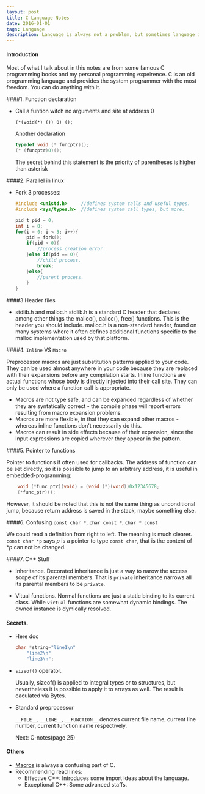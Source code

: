 ```yaml
---
layout: post
title: C Language Notes 
date: 2016-01-01
tags: Language 
description: Language is always not a problem, but sometimes language indeed the cause, especially C.
---
```


#### Introduction

Most of what I talk about in this notes are from some famous C programming books and my personal programming expeirence. C is an old programming language and provides the system programmer with the most freedom. You can do anything with it. 

####1. Function declaration

*	Call a funtion witch no arguments and site at address 0

	`(*(void(*) ()) 0) ();` 

	Another declaration
    
    ```c
    typedef void (* funcptr)();
    (* (funcptr)0)();
	``` 
    
    The secret behind this statement is the priority of parentheses is higher than asterisk
    
####2. Parallel in linux

* 	Fork 3 processes:

	```c
    #include <unistd.h> 	//defines system calls and useful types.
    #include <sys/types.h>	//defines system call types, but more.
   	
    pid_t pid = 0;
    int i = 0;
    for(i = 0; i < 3; i++){
    	pid = fork();
        if(pid < 0){
        	//process creation error.
        }else if(pid == 0){
        	//child process.
            break;
        }else{
        	//parent process.
        }
    }
    ```
    
    
####3 Header files

* stdlib.h and malloc.h 
	stdlib.h is a standard C header that declares among other things the malloc(), calloc(), free() functions. This is the header you should include.
	malloc.h is a non-standard header, found on many systems where it often defines additional functions specific to the malloc implementation used by that platform.
    
####4. `Inline` VS `Macro`

Preprocessor macros are just substitution patterns applied to your code. They can be used almost anywhere in your code because they are replaced with their expansions before any compilation starts.
Inline functions are actual functions whose body is directly injected into their call site. They can only be used where a function call is appropriate.
    
*	Macros are not type safe, and can be expanded regardless of whether they are syntatically correct - the compile phase will report errors resulting from macro expansion problems.
*	Macros are more flexible, in that they can expand other macros - whereas inline functions don't necessarily do this.
*	Macros can result in side effects because of their expansion, since the input expressions are copied wherever they appear in the pattern.

####5. Pointer to functions
    
Pointer to functions if often used for callbacks. The address of function can be set directly, so it is possible to jump to an arbitrary address, it is useful in embedded-programming:

```c
    void (*func_ptr)(void) = (void (*)(void))0x12345678;
    (*func_ptr)();
```

However, it should be noted that this is not the same thing as unconditional jump, because return address is saved in the stack, maybe something else.

####6. Confusing `const char *`, `char const *`, `char * const`

We could read a definition from right to left. The meaning is much clearer. `const char *p` says *p* is a pointer to type `const char`, that is the content of **p* can not be changed.

####7. C++ Stuff

*	Inheritance.
	Decorated inheritance is just a way to narow the access scope of its parental members. That is `private` inheritance narrows all its parental members to be `private`. 
   
* 	Vitual functions.
	Normal functions are just a static binding to its current class. While `virtual` functions are somewhat dynamic bindings. The owned instance is dymically resolved.

#### Secrets.

*   Here doc

    ```c
    char *string="line1\n"
        "line2\n"
        "line3\n";
    ```

*   `sizeof()` operator.

    Usually, sizeof() is applied to integral types or to structures, but nevertheless it is possible to apply it to arrays as well. The result is caculated via Bytes.

*   Standard preprocessor

    `__FILE__`, `__LINE__`, `__FUNCTION__` denotes current file name, current line number, current function name respectively.

    Next: C-notes(page 25)


  	
#### Others

*	[Macros](https://gcc.gnu.org/onlinedocs/cpp/Macros.html) is always a confusing part of C.
*   Recommending read lines:
    * Effective C++: Introduces some import ideas about the language.
    * Exceptional C++: Some advanced staffs.

